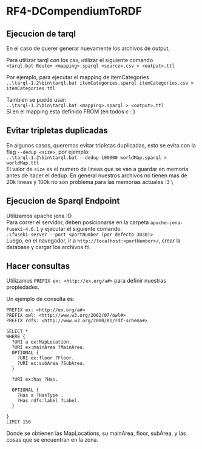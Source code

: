 # RF4-DCompendiumToRDF

## Ejecucion de tarql

En el caso de querer generar nuevamente los archivos de output, 

Para utilizar tarql con los csv, utilizar el siguiente comando \
```<tarql.bat Route> <mapping>.sparql <source>.csv > <output>.ttl```

Por ejemplo, para ejecutar el mapping de itemCategories \
```..\tarql-1.2\bin\tarql.bat itemCategories.sparql itemCategories.csv > itemCategories.ttl```

Tambien se puede usar: \
```..\tarql-1.2\bin\tarql.bat <mapping>.sparql > <output>.ttl``` \
Si en el mapping esta definido FROM (en todos c : )

## Evitar tripletas duplicadas

En algunos casos, queremos evitar tripletas duplicadas, esto se evita con la flag `--dedup <size>`, por ejemplo: \
```..\tarql-1.2\bin\tarql.bat --dedup 100000 worldMap.sparql > worldMap.ttl``` \
El valor de `size` es el numero de lineas que se van a guardar en memoria antes de hacer el dedup. En general nuestros archivos no tienen
mas de 20k lineas y 100k no son problema para las memorias actuales :3 \

## Ejecucion de Sparql Endpoint

Utilizamos apache jena :O \
Para correr el servidor, deben posicionarse en la carpeta `apache-jena-fuseki-4.6.1` y ejecutar el siguiente comando: \
```.\fuseki-server --port <portNumber (por defecto 3030)>``` \
Luego, en el navegador, ir a `http://localhost:<portNumber>/`, crear la database y cargar los archivos ttl.

## Hacer consultas

Utilizamos
```PREFIX ex: <http://ex.org/a#>```
para definir nuestras propiedades.

Un ejemplo de consulta es:
```sparql
PREFIX ex: <http://ex.org/a#>
PREFIX owl: <http://www.w3.org/2002/07/owl#>
PREFIX rdfs: <http://www.w3.org/2000/01/rdf-schema#>

SELECT *
WHERE {
  ?URI a ex:MapLocation.
  ?URI ex:mainArea ?MainArea.
  OPTIONAL {
    ?URI ex:floor ?Floor.
    ?URI ex:subArea ?SubArea.
  }
  
  ?URI ex:has ?Has.
  
  OPTIONAL {
    ?Has a ?HasType .
    ?Has rdfs:label ?Label.
  }

}
LIMIT 150
```

Donde se obtienen las MapLocations, su mainArea, floor, subArea, y las cosas que se encuentran en la zona.
